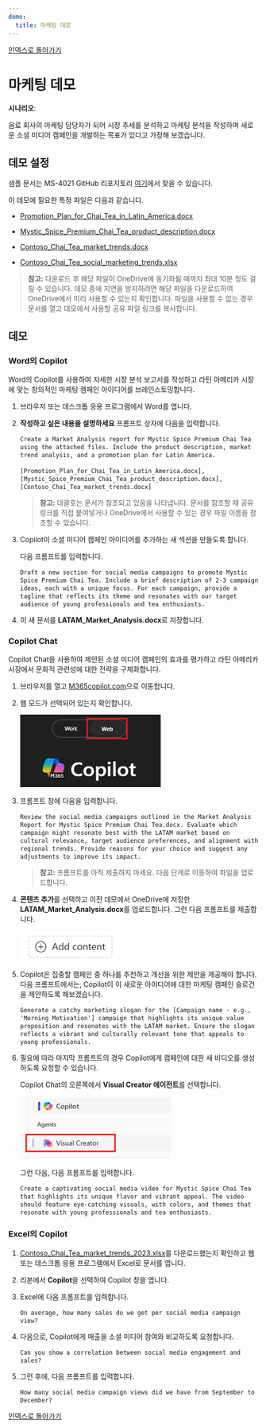 ```yaml
---
demo:
  title: 마케팅 데모
---
```


[인덱스로 돌아가기](https://microsoftlearning.github.io/MS-4021-Copilot-Immersion-Experience/)

# 마케팅 데모

**시나리오**:  

음료 회사의 마케팅 담당자가 되어 시장 추세를 분석하고 마케팅 분석을 작성하며 새로운 소셜 미디어 캠페인을 개발하는 목표가 있다고 가정해 보겠습니다.

## 데모 설정

샘플 문서는 MS-4021 GitHub 리포지토리 [여기](https://github.com/MicrosoftLearning/MS-4021-Copilot-Immersion-Experience/tree/master/ResourceFiles)에서 찾을 수 있습니다.

이 데모에 필요한 특정 파일은 다음과 같습니다.

- [Promotion_Plan_for_Chai_Tea_in_Latin_America.docx](https://github.com/MicrosoftLearning/MS-4021-Copilot-Immersion-Experience/raw/master/ResourceFiles/Promotion_Plan_for_Chai_Tea_in_Latin_America.docx)

- [Mystic_Spice_Premium_Chai_Tea_product_description.docx](https://github.com/MicrosoftLearning/MS-4021-Copilot-Immersion-Experience/raw/master/ResourceFiles/Mystic_Spice_Premium_Chai_Tea_product_description.docx)

- [Contoso_Chai_Tea_market_trends.docx](https://github.com/MicrosoftLearning/MS-4021-Copilot-Immersion-Experience/raw/master/ResourceFiles/Contoso_Chai_Tea_market_trends.docx)

- [Contoso_Chai_Tea_social_marketing_trends.xlsx](https://github.com/MicrosoftLearning/MS-4021-Copilot-Immersion-Experience/raw/master/ResourceFiles/Contoso_Chai_Tea_social_marketing_trends.xlsx)

> **참고:** 다운로드 후 해당 파일이 OneDrive에 동기화될 때까지 최대 10분 정도 걸릴 수 있습니다. 데모 중에 지연을 방지하려면 해당 파일을 다운로드하여 OneDrive에서 미리 사용할 수 있는지 확인합니다. 파일을 사용할 수 없는 경우 문서를 열고 데모에서 사용할 공유 파일 링크를 복사합니다.

## 데모

### Word의 Copilot

Word의 Copilot를 사용하여 자세한 시장 분석 보고서를 작성하고 라틴 아메리카 시장에 맞는 창의적인 마케팅 캠페인 아이디어를 브레인스토밍합니다.

1. 브라우저 또는 데스크톱 응용 프로그램에서 Word를 엽니다.

1. **작성하고 싶은 내용을 설명하세요** 프롬프트 상자에 다음을 입력합니다.

    ```text
    Create a Market Analysis report for Mystic Spice Premium Chai Tea using the attached files. Include the product description, market trend analysis, and a promotion plan for Latin America.

    [Promotion_Plan_for_Chai_Tea_in_Latin_America.docx], [Mystic_Spice_Premium_Chai_Tea_product_description.docx], [Contoso_Chai_Tea_market_trends.docx]
    ```

    > **참고:** 대괄호는 문서가 참조되고 있음을 나타냅니다. 문서를 참조할 때 공유 링크를 직접 붙여넣거나 OneDrive에서 사용할 수 있는 경우 파일 이름을 참조할 수 있습니다.

1. Copilot이 소셜 미디어 캠페인 아이디어를 추가하는 새 섹션을 만들도록 합니다.

    다음 프롬프트를 입력합니다.

    ```text
    Draft a new section for social media campaigns to promote Mystic Spice Premium Chai Tea. Include a brief description of 2-3 campaign ideas, each with a unique focus. For each campaign, provide a tagline that reflects its theme and resonates with our target audience of young professionals and tea enthusiasts.
    ```

1. 이 새 문서를 **LATAM_Market_Analysis.docx**로 저장합니다.

### Copilot Chat

Copilot Chat을 사용하여 제안된 소셜 미디어 캠페인의 효과를 평가하고 라틴 아메리카 시장에서 문화적 관련성에 대한 전략을 구체화합니다.

1. 브라우저를 열고 [M365copilot.com](https://m365copilot.com/)으로 이동합니다.

1. 웹 모드가 선택되어 있는지 확인합니다.

    ![웹 모드 탭을 보여 주는 스크린샷.](../Prompts/Media/web-mode.png)

1. 프롬프트 창에 다음을 입력합니다.

    ```text
    Review the social media campaigns outlined in the Market Analysis Report for Mystic Spice Premium Chai Tea.docx. Evaluate which campaign might resonate best with the LATAM market based on cultural relevance, target audience preferences, and alignment with regional trends. Provide reasons for your choice and suggest any adjustments to improve its impact.
    ```

    > **참고:** 프롬프트를 아직 제출하지 마세요. 다음 단계로 이동하여 파일을 업로드합니다.

1. **콘텐츠 추가**를 선택하고 이전 데모에서 OneDrive에 저장한 **LATAM_Market_Analysis.docx**를 업로드합니다. 그런 다음 프롬프트를 제출합니다.

    ![콘텐츠 Copilot Chat을 추가합니다.](../Demos/Media/add-content-copilot-chat.png)

1. Copilot은 집중할 캠페인 중 하나를 추천하고 개선을 위한 제안을 제공해야 합니다. 다음 프롬프트에서는, Copilot이 이 새로운 아이디어에 대한 마케팅 캠페인 슬로건을 제안하도록 해보겠습니다.

    ```text
    Generate a catchy marketing slogan for the [Campaign name - e.g., 'Morning Motivation'] campaign that highlights its unique value proposition and resonates with the LATAM market. Ensure the slogan reflects a vibrant and culturally relevant tone that appeals to young professionals.
    ```

1. 필요에 따라 마지막 프롬프트의 경우 Copilot에게 캠페인에 대한 새 비디오를 생성하도록 요청할 수 있습니다.

    Copilot Chat의 오른쪽에서 **Visual Creator 에이전트**를 선택합니다.

    ![동영상 작성자 에이전트.](../Demos/Media/video-creator.png)

    그런 다음, 다음 프롬프트를 입력합니다.

    ```text
    Create a captivating social media video for Mystic Spice Chai Tea that highlights its unique flavor and vibrant appeal. The video should feature eye-catching visuals, with colors, and themes that resonate with young professionals and tea enthusiasts.
    ```

### Excel의 Copilot

1. [Contoso_Chai_Tea_market_trends_2023.xlsx](https://github.com/MicrosoftLearning/MS-4021-Copilot-Immersion-Experience/raw/master/Contoso_Chai_Tea_market_trends_2023.xlsx)를 다운로드했는지 확인하고 웹 또는 데스크톱 응용 프로그램에서 Excel로 문서를 엽니다.

1. 리본에서 **Copilot**을 선택하여 Copilot 창을 엽니다.

1. Excel에 다음 프롬프트를 입력합니다.

    ```text
    On average, how many sales do we get per social media campaign view?
    ```

1. 다음으로, Copilot에게 매출을 소셜 미디어 참여와 비교하도록 요청합니다.

    ```text
    Can you show a correlation between social media engagement and sales?
    ```

1. 그런 후에, 다음 프롬프트를 입력합니다.

    ```text
    How many social media campaign views did we have from September to December?
    ```

[인덱스로 돌아가기](https://microsoftlearning.github.io/MS-4021-Copilot-Immersion-Experience/)
